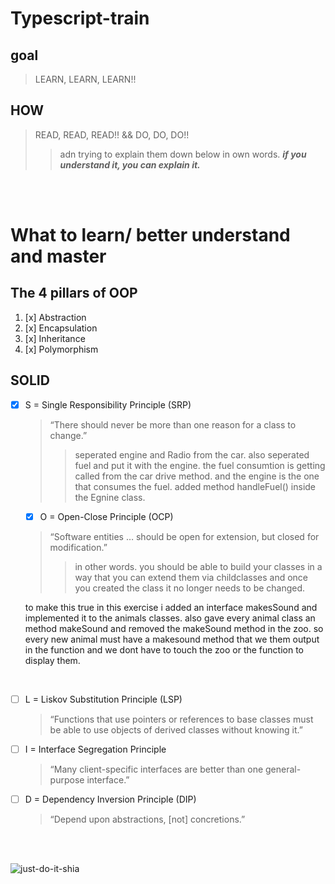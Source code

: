 # Typescript-train

## goal
> LEARN, LEARN, LEARN!!
## HOW
> READ, READ, READ!! && DO, DO, DO!!
>> adn trying to explain them down below in own words. ***if you understand it, you can explain it.***

<br>
<br>

# What to learn/ better understand and master
## The 4 pillars of OOP
1. [x] Abstraction
1. [x] Encapsulation
1. [x] Inheritance
1. [x] Polymorphism

## SOLID 
- [x] S = Single Responsibility Principle (SRP)
  >“There should never be more than one reason for a class to change.”
  >> seperated engine and Radio from the car. also seperated fuel and put it with the engine.
  the fuel consumtion is getting called from the car drive method. and the engine is the one that consumes the fuel.
  added method handleFuel() inside the Egnine class.
  - [x] O = Open-Close Principle (OCP)
  >  “Software entities … should be open for extension, but closed for modification.”
  >>   in other words. you should be able to build your classes in a way that you can extend them via childclasses
      and once you created the class it no longer needs to be changed.

    to make this true in this exercise i added an interface makesSound and implemented it to the animals classes.
  also gave every animal class an method makeSound and removed the makeSound method in the zoo. so every new animal
must have a makesound method that we them output in the function and we dont have to touch the zoo or the function to display them.

<br/>

- [ ] L = Liskov Substitution Principle (LSP)
  >“Functions that use pointers or references to base classes must be able to use objects of derived classes without knowing it.”
- [ ] I = Interface Segregation Principle
  >“Many client-specific interfaces are better than one general-purpose interface.”
- [ ] D = Dependency Inversion Principle (DIP)
  >“Depend upon abstractions, [not] concretions.”

<br>
<br>

![just-do-it-shia](https://user-images.githubusercontent.com/100337229/181348501-c3bc8e52-c299-4175-ba55-fb2c8fda83d8.gif)



